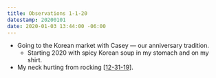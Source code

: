 ```yaml
---
title: Observations 1-1-20
datestamp: 20200101
date: 2020-01-03 13:44:00 -06:00
---
```


- Going to the Korean market with Casey — our anniversary tradition.
	- Starting 2020 with spicy Korean soup in my stomach and on my shirt.
- My neck hurting from rocking [[12-31-19](https://spencertweedy.com/observations/123119.html)].
